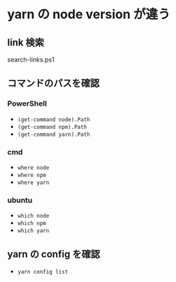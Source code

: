 # yarn の node version が違う

## link 検索

search-links.ps1

## コマンドのパスを確認

### PowerShell

- `(get-command node).Path`
- `(get-command npm).Path`
- `(get-command yarn).Path`

### cmd

- `where node`
- `where npm`
- `where yarn`

### ubuntu

- `which node`
- `which npm`
- `which yarn`


## yarn の config を確認

- `yarn config list`
